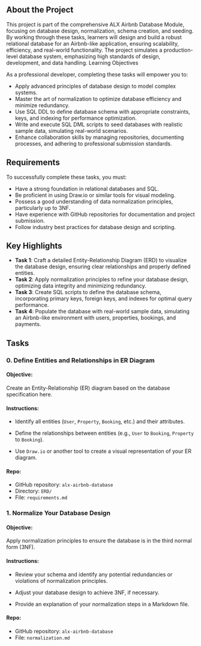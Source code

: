 ## About the Project

This project is part of the comprehensive ALX Airbnb Database Module, focusing on database design, normalization, schema creation, and seeding. By working through these tasks, learners will design and build a robust relational database for an Airbnb-like application, ensuring scalability, efficiency, and real-world functionality. The project simulates a production-level database system, emphasizing high standards of design, development, and data handling.
Learning Objectives

As a professional developer, completing these tasks will empower you to:

- Apply advanced principles of database design to model complex systems.
- Master the art of normalization to optimize database efficiency and minimize redundancy.
- Use SQL DDL to define database schema with appropriate constraints, keys, and indexing for performance optimization.
- Write and execute SQL DML scripts to seed databases with realistic sample data, simulating real-world scenarios.
- Enhance collaboration skills by managing repositories, documenting processes, and adhering to professional submission standards.

## Requirements

To successfully complete these tasks, you must:

- Have a strong foundation in relational databases and SQL.
- Be proficient in using Draw.io or similar tools for visual modeling.
- Possess a good understanding of data normalization principles, particularly up to 3NF.
- Have experience with GitHub repositories for documentation and project submission.
- Follow industry best practices for database design and scripting.

## Key Highlights

- **Task 1**: Craft a detailed Entity-Relationship Diagram (ERD) to visualize the database design, ensuring clear relationships and properly defined entities.
- **Task 2**: Apply normalization principles to refine your database design, optimizing data integrity and minimizing redundancy.
- **Task 3**: Create SQL scripts to define the database schema, incorporating primary keys, foreign keys, and indexes for optimal query performance.
- **Task 4**: Populate the database with real-world sample data, simulating an Airbnb-like environment with users, properties, bookings, and payments.

## Tasks

### 0. Define Entities and Relationships in ER Diagram

#### Objective: 

Create an Entity-Relationship (ER) diagram based on the database specification here.

#### Instructions:

- Identify all entities (`User`, `Property`, `Booking`, etc.) and their attributes.

- Define the relationships between entities (e.g., `User` to `Booking`, `Property` to `Booking`).

- Use `Draw.io` or another tool to create a visual representation of your ER diagram.

#### Repo:

- GitHub repository: `alx-airbnb-database`
- Directory: `ERD/`
- File: `requirements.md`

### 1. Normalize Your Database Design

#### Objective: 

Apply normalization principles to ensure the database is in the third normal form (3NF).

#### Instructions:

- Review your schema and identify any potential redundancies or violations of normalization principles.

- Adjust your database design to achieve 3NF, if necessary.

- Provide an explanation of your normalization steps in a Markdown file.

#### Repo:

- GitHub repository: `alx-airbnb-database`
- File: `normalization.md`



